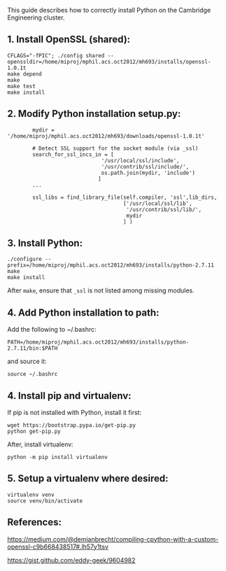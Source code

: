 This guide describes how to correctly install Python on the Cambridge Engineering cluster.

## 1. Install OpenSSL (shared):
```
CFLAGS="-fPIC"; ./config shared --openssldir=/home/miproj/mphil.acs.oct2012/mh693/installs/openssl-1.0.1t
make depend
make
make test
make install
```

## 2. Modify Python installation setup.py:
```
        mydir = '/home/miproj/mphil.acs.oct2012/mh693/downloads/openssl-1.0.1t'

        # Detect SSL support for the socket module (via _ssl)
        search_for_ssl_incs_in = [
                              '/usr/local/ssl/include',
                              '/usr/contrib/ssl/include/',
                              os.path.join(mydir, 'include')
                             ]
        ...
        
        ssl_libs = find_library_file(self.compiler, 'ssl',lib_dirs,
                                     ['/usr/local/ssl/lib',
                                      '/usr/contrib/ssl/lib/',
                                      mydir
                                     ] )
```

## 3. Install Python:
```
./configure --prefix=/home/miproj/mphil.acs.oct2012/mh693/installs/python-2.7.11
make
make install
```
After `make`, ensure that `_ssl` is not listed among missing modules.

## 4. Add Python installation to path:
Add the following to ~/.bashrc:
```
PATH=/home/miproj/mphil.acs.oct2012/mh693/installs/python-2.7.11/bin:$PATH
```
and source it:
```
source ~/.bashrc
```

## 4. Install pip and virtualenv:
If pip is not installed with Python, install it first:
```
wget https://bootstrap.pypa.io/get-pip.py
python get-pip.py
```

After, install virtualenv:
```
python -m pip install virtualenv
```

## 5. Setup a virtualenv where desired:
```
virtualenv venv
source venv/bin/activate
```

## References:
https://medium.com/@demianbrecht/compiling-cpython-with-a-custom-openssl-c9b668438517#.lh57y1tsv

https://gist.github.com/eddy-geek/9604982
